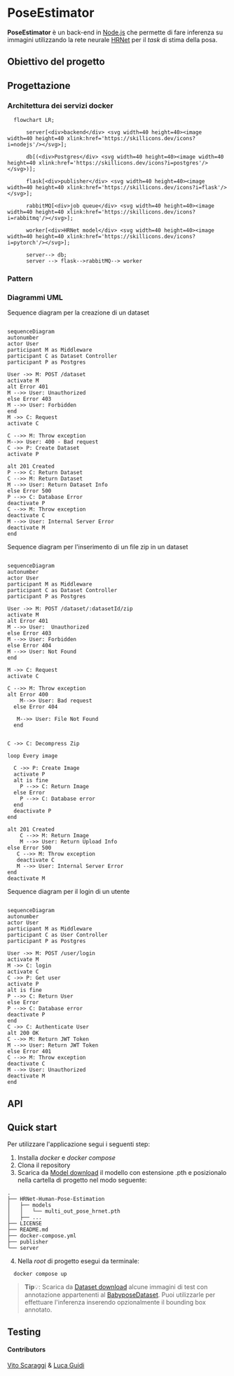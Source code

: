 # PoseEstimator
**PoseEstimator** è un back-end in [Node.js](https://nodejs.org/en) che permette di fare inferenza su immagini utilizzando la rete neurale [HRNet](https://github.com/Vito-Scaraggi/HRNet-Human-Pose-Estimation) per il *task* di stima della posa.

## Obiettivo del progetto
## Progettazione
### Architettura dei servizi docker
```mermaid
  flowchart LR;
      
      server[<div>backend</div> <svg width=40 height=40><image width=40 height=40 xlink:href='https://skillicons.dev/icons?i=nodejs'/></svg>];

      db[(<div>Postgres</div> <svg width=40 height=40><image width=40 height=40 xlink:href='https://skillicons.dev/icons?i=postgres'/></svg>)];

      flask[<div>publisher</div> <svg width=40 height=40><image width=40 height=40 xlink:href='https://skillicons.dev/icons?i=flask'/></svg>];

      rabbitMQ[<div>job queue</div> <svg width=40 height=40><image width=40 height=40 xlink:href='https://skillicons.dev/icons?i=rabbitmq'/></svg>];
      
      worker[<div>HRNet model</div> <svg width=40 height=40><image width=40 height=40 xlink:href='https://skillicons.dev/icons?i=pytorch'/></svg>];

      server--> db;
      server --> flask-->rabbitMQ--> worker
```

### Pattern
### Diagrammi UML

Sequence diagram per la creazione di un dataset
```mermaid

sequenceDiagram
autonumber
actor User
participant M as Middleware
participant C as Dataset Controller
participant P as Postgres

User ->> M: POST /dataset
activate M
alt Error 401
M -->> User: Unauthorized
else Error 403
M -->> User: Forbidden
end
M ->> C: Request
activate C

C -->> M: Throw exception
M-->> User: 400 - Bad request
C ->> P: Create Dataset
activate P

alt 201 Created
P -->> C: Return Dataset
C -->> M: Return Dataset
M -->> User: Return Dataset Info
else Error 500
P -->> C: Database Error
deactivate P
C -->> M: Throw exception
deactivate C
M -->> User: Internal Server Error
deactivate M
end
```

Sequence diagram per l'inserimento di un file zip in un dataset
```mermaid

sequenceDiagram
autonumber
actor User
participant M as Middleware
participant C as Dataset Controller
participant P as Postgres

User ->> M: POST /dataset/:datasetId/zip
activate M
alt Error 401
M -->> User:  Unauthorized 
else Error 403
M -->> User: Forbidden
else Error 404
M -->> User: Not Found 
end

M ->> C: Request
activate C

C -->> M: Throw exception
alt Error 400
    M-->> User: Bad request
  else Error 404
   
   M-->> User: File Not Found
  end


C ->> C: Decompress Zip

loop Every image

  C ->> P: Create Image
  activate P
  alt is fine
    P -->> C: Return Image
  else Error
    P -->> C: Database error
  end
  deactivate P
end

alt 201 Created
    C -->> M: Return Image
    M -->> User: Return Upload Info
else Error 500
   C -->> M: Throw exception
   deactivate C
   M -->> User: Internal Server Error
end
deactivate M
```

Sequence diagram per il login di un utente
```mermaid

sequenceDiagram
autonumber
actor User
participant M as Middleware
participant C as User Controller
participant P as Postgres

User ->> M: POST /user/login
activate M
M ->> C: login
activate C
C ->> P: Get user
activate P
alt is fine
P -->> C: Return User
else Error
P -->> C: Database error
deactivate P
end
C ->> C: Authenticate User
alt 200 OK
C -->> M: Return JWT Token
M -->> User: Return JWT Token
else Error 401
C -->> M: Throw exception
deactivate C
M -->> User: Unauthorized
deactivate M
end
```

## API
## Quick start
Per utilizzare l'applicazione segui i seguenti step:

1. Installa *docker* e *docker compose*
2. Clona il repository
3. Scarica da [Model download](https://mega.nz/file/RmhF1KrK#_UfUSyS0S9oWF6dQnQUetbREhEad5JGIR3e3CVF5lnI) il modello con estensione .pth e posizionalo nella cartella di progetto nel modo seguente:

```
.
├── HRNet-Human-Pose-Estimation
│   ├── models
│   │   └── multi_out_pose_hrnet.pth
│   ├── ...
├── LICENSE
├── README.md
├── docker-compose.yml
├── publisher
└── server

```

4. Nella *root* di progetto esegui da terminale:
```
  docker compose up
```

> **Tip**:bulb:: Scarica da [Dataset download](https://mega.nz/file/Ii4AhTIA#Vl6hkcguHW2ZAvgotDtCdrZYt30ZROkjn6LciSdpDY8) alcune immagini di test con annotazione appartenenti al [BabyposeDataset](https://link.springer.com/article/10.1007/s11517-022-02696-9). Puoi utilizzarle per effettuare l'inferenza inserendo opzionalmente il bounding box annotato.

## Testing

#### Contributors

[Vito Scaraggi](https://github.com/Vito-Scaraggi) & [Luca Guidi](https://github.com/LucaGuidi5)
